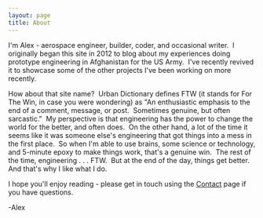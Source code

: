 ```yaml
---
layout: page
title: About
---
```


I'm Alex - aerospace engineer, builder, coder, and occasional writer.  I originally began this site in 2012 to blog about my experiences doing prototype engineering in Afghanistan for the US Army.  I've recently revived it to showcase some of the other projects I've been working on more recently.

How about that site name?  Urban Dictionary defines FTW (it stands for For The Win, in case you were wondering) as "An enthusiastic emphasis to the end of a comment, message, or post.  Sometimes genuine, but often sarcastic."  My perspective is that engineering has the power to change the world for the better, and often does.  On the other hand, a lot of the time it seems like it was someone else's engineering that got things into a mess in the first place.  So when I'm able to use brains, some science or technology, and 5-minute epoxy to make things work, that's a genuine win.  The rest of the time, engineering . . . FTW.  But at the end of the day, things get better.  And that's why I like what I do.

I hope you'll enjoy reading - please get in touch using the [Contact](/pages/contact) page if you have questions.

-Alex
